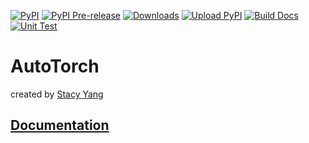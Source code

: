 [![PyPI](https://img.shields.io/pypi/v/autotorch.svg)](https://pypi.python.org/pypi/autotorch)
[![PyPI Pre-release](https://img.shields.io/badge/pypi--prerelease-v0.0.1-ff69b4.svg)](https://pypi.org/project/autotorch/#history)
[![Downloads](http://pepy.tech/badge/autotorch)](http://pepy.tech/project/autotorch)
[![Upload PyPI](https://github.com/StacyYang/AutoTorch/workflows/Upload%20Python%20Package/badge.svg)](https://github.com/https://github.com/StacyYang/AutoTorch/actions)
[![Build Docs](https://github.com/StacyYang/AutoTorch/workflows/Build%20Docs/badge.svg)](https://github.com/StacyYang/AutoTorch/actions)
[![Unit Test](https://github.com/StacyYang/AutoTorch/workflows/Python%20application/badge.svg)](https://github.com/StacyYang/AutoTorch/actions)
# AutoTorch

created by [Stacy Yang](http://stacyyang.org/)

## [Documentation](https://autotorch.org/)
